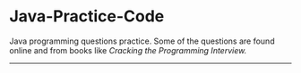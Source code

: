 # Java-Practice-Code

Java programming questions practice.
Some of the questions are found online and from books like *Cracking the Programming Interview.*

---
